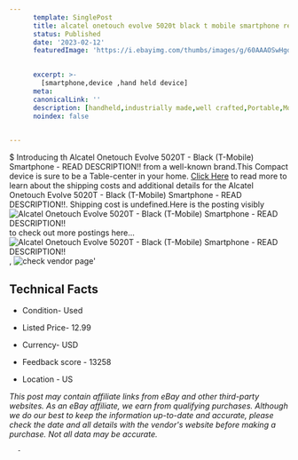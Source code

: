 ```yaml
---
      template: SinglePost
      title: alcatel onetouch evolve 5020t black t mobile smartphone read description 
      status: Published
      date: '2023-02-12'
      featuredImage: 'https://i.ebayimg.com/thumbs/images/g/60AAAOSwHgdiXyB9/s-l225.jpg'
       

      excerpt: >-
        [smartphone,device ,hand held device]
      meta:
      canonicalLink: ''
      description: [handheld,industrially made,well crafted,Portable,Mobile,Compact,Convenient,Lightweight,Maneuverable,Man-portable,Miniature,Carriable,Hand-held,Light,Holdable,Transportable,Mobile device,Pocket-sized,On-the-go,Wireless,Cordless,Compact size,Convenient size, smartphone,device ,hand held device]
      noindex: false
      

---
```

$
      Introducing th Alcatel Onetouch Evolve 5020T - Black (T-Mobile) Smartphone - READ DESCRIPTION!! from a well-known brand.This Compact device  is sure to be a Table-center in your home. [Click Here](https://www.ebay.com/itm/334410541047?hash=item4ddc6be7f7%3Ag%3A60AAAOSwHgdiXyB9&mkevt=1&mkcid=1&mkrid=711-53200-19255-0&campid=%253CePNCampaignId%253E&customid=%253CreferenceId%253E&toolid=10049) to read more to learn about the shipping costs and additional details for the Alcatel Onetouch Evolve 5020T - Black (T-Mobile) Smartphone - READ DESCRIPTION!!. Shipping cost is undefined.Here is the posting visibly ![Alcatel Onetouch Evolve 5020T - Black (T-Mobile) Smartphone - READ DESCRIPTION!!](https://i.ebayimg.com/thumbs/images/g/60AAAOSwHgdiXyB9/s-l225.jpg) to check out more postings here... ![Alcatel Onetouch Evolve 5020T - Black (T-Mobile) Smartphone - READ DESCRIPTION!!](https://i.ebayimg.com/images/g/60AAAOSwHgdiXyB9/s-l1600.jpg), ![check vendor page](https://origin-galleryplus.ebayimg.com/ws/web/334410541047_2_0_1/225x225.jpg,https://origin-galleryplus.ebayimg.com/ws/web/334410541047_3_0_1/225x225.jpg,https://origin-galleryplus.ebayimg.com/ws/web/334410541047_4_0_1/225x225.jpg)'

      

 ## Technical Facts 



     
      

 - Condition- Used 


      

 - Listed Price- 12.99 


      

 - Currency- USD 


      

 - Feedback score - 13258 


      

 - Location - US 


      
      

 *_This post may contain affiliate links from eBay and other third-party websites. As an eBay affiliate, we earn from qualifying purchases. Although we do our best to keep the information up-to-date and accurate, please check the date and all details with the vendor's website before making a purchase. Not all data may be accurate._*




      -
